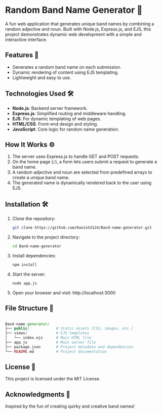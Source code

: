 # Random Band Name Generator 🎸

A fun web application that generates unique band names by combining a random adjective and noun. Built with Node.js, Express.js, and EJS, this project demonstrates dynamic web development with a simple and interactive interface.

## Features 🚀
- Generates a random band name on each submission.
- Dynamic rendering of content using EJS templating.
- Lightweight and easy to use.

## Technologies Used 🛠️
- **Node.js**: Backend server framework.
- **Express.js**: Simplified routing and middleware handling.
- **EJS**: For dynamic templating of web pages.
- **HTML/CSS**: Front-end design and styling.
- **JavaScript**: Core logic for random name generation.

## How It Works ⚙️
1. The server uses Express.js to handle GET and POST requests.
2. On the home page (`/`), a form lets users submit a request to generate a band name.
3. A random adjective and noun are selected from predefined arrays to create a unique band name.
4. The generated name is dynamically rendered back to the user using EJS.

## Installation 🛠️
1. Clone the repository:
   ```bash
   git clone https://github.com/Kanish3124/Band-name-generator.git

2. Navigate to the project directory:
   ```bash
   cd Band-name-generator

3. Install dependencies:
   ```bash
   npm install

4. Start the server:
   ```bash
   node app.js

5. Open your browser and visit: http://localhost:3000

## File Structure 📂
```php

Band-name-generator/
├── public/            # Static assets (CSS, images, etc.)
├── views/             # EJS templates
│   └── index.ejs      # Main HTML file
├── app.js             # Main server file
├── package.json       # Project metadata and dependencies
└── README.md          # Project documentation
```
## License 📜
This project is licensed under the MIT License.

## Acknowledgments 🙌
Inspired by the fun of creating quirky and creative band names!
